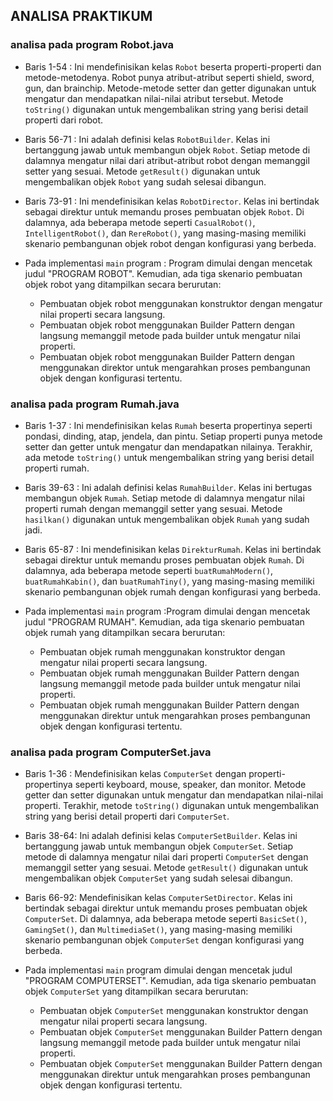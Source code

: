 ## ANALISA PRAKTIKUM
### analisa pada program Robot.java

- Baris 1-54 : Ini mendefinisikan kelas `Robot` beserta properti-properti dan metode-metodenya.
Robot punya atribut-atribut seperti shield, sword, gun, dan brainchip. 
Metode-metode setter dan getter digunakan untuk mengatur dan mendapatkan nilai-nilai atribut tersebut.
Metode `toString()` digunakan untuk mengembalikan string yang berisi detail properti dari robot.

- Baris 56-71 : Ini adalah definisi kelas `RobotBuilder`.
Kelas ini bertanggung jawab untuk membangun objek `Robot`. 
Setiap metode di dalamnya mengatur nilai dari atribut-atribut robot dengan memanggil setter yang sesuai. 
Metode `getResult()` digunakan untuk mengembalikan objek `Robot` yang sudah selesai dibangun.

- Baris 73-91 : Ini mendefinisikan kelas `RobotDirector`.
Kelas ini bertindak sebagai direktur untuk memandu proses pembuatan objek `Robot`.
Di dalamnya, ada beberapa metode seperti `CasualRobot()`, `IntelligentRobot()`, dan `RereRobot()`, yang masing-masing memiliki skenario pembangunan objek robot dengan konfigurasi yang berbeda.

- Pada implementasi `main` program : Program dimulai dengan mencetak judul "PROGRAM ROBOT".
Kemudian, ada tiga skenario pembuatan objek robot yang ditampilkan secara berurutan:
  - Pembuatan objek robot menggunakan konstruktor dengan mengatur nilai properti secara langsung.
  - Pembuatan objek robot menggunakan Builder Pattern dengan langsung memanggil metode pada builder untuk mengatur nilai properti.
  - Pembuatan objek robot menggunakan Builder Pattern dengan menggunakan direktor untuk mengarahkan proses pembangunan objek dengan konfigurasi tertentu.

### analisa pada program Rumah.java

- Baris 1-37 : Ini mendefinisikan kelas `Rumah` beserta propertinya seperti pondasi, dinding, atap, jendela, dan pintu.
Setiap properti punya metode setter dan getter untuk mengatur dan mendapatkan nilainya.
Terakhir, ada metode `toString()` untuk mengembalikan string yang berisi detail properti rumah.

- Baris 39-63 : Ini adalah definisi kelas `RumahBuilder`.
Kelas ini bertugas membangun objek `Rumah`. 
Setiap metode di dalamnya mengatur nilai properti rumah dengan memanggil setter yang sesuai. 
Metode `hasilkan()` digunakan untuk mengembalikan objek `Rumah` yang sudah jadi.

- Baris 65-87 : Ini mendefinisikan kelas `DirekturRumah`. 
Kelas ini bertindak sebagai direktur untuk memandu proses pembuatan objek `Rumah`. 
Di dalamnya, ada beberapa metode seperti `buatRumahModern()`, `buatRumahKabin()`, dan `buatRumahTiny()`, yang masing-masing memiliki skenario pembangunan objek rumah dengan konfigurasi yang berbeda.

- Pada implementasi `main` program :Program dimulai dengan mencetak judul "PROGRAM RUMAH". 
Kemudian, ada tiga skenario pembuatan objek rumah yang ditampilkan secara berurutan:
  - Pembuatan objek rumah menggunakan konstruktor dengan mengatur nilai properti secara langsung.
  - Pembuatan objek rumah menggunakan Builder Pattern dengan langsung memanggil metode pada builder untuk mengatur nilai properti.
  - Pembuatan objek rumah menggunakan Builder Pattern dengan menggunakan direktur untuk mengarahkan proses pembangunan objek dengan konfigurasi tertentu.
  
### analisa pada program ComputerSet.java

- Baris 1-36 : Mendefinisikan kelas `ComputerSet` dengan properti-propertinya seperti keyboard, mouse, speaker, dan monitor.
Metode getter dan setter digunakan untuk mengatur dan mendapatkan nilai-nilai properti. 
Terakhir, metode `toString()` digunakan untuk mengembalikan string yang berisi detail properti dari `ComputerSet`.

- Baris 38-64: Ini adalah definisi kelas `ComputerSetBuilder`. 
Kelas ini bertanggung jawab untuk membangun objek `ComputerSet`.
Setiap metode di dalamnya mengatur nilai dari properti `ComputerSet` dengan memanggil setter yang sesuai.
Metode `getResult()` digunakan untuk mengembalikan objek `ComputerSet` yang sudah selesai dibangun.

- Baris 66-92: Mendefinisikan kelas `ComputerSetDirector`.
Kelas ini bertindak sebagai direktur untuk memandu proses pembuatan objek `ComputerSet`.
Di dalamnya, ada beberapa metode seperti `BasicSet()`, `GamingSet()`, dan `MultimediaSet()`, yang masing-masing memiliki skenario pembangunan objek `ComputerSet` dengan konfigurasi yang berbeda.

- Pada implementasi `main` program dimulai dengan mencetak judul "PROGRAM COMPUTERSET". 
Kemudian, ada tiga skenario pembuatan objek `ComputerSet` yang ditampilkan secara berurutan:
  - Pembuatan objek `ComputerSet` menggunakan konstruktor dengan mengatur nilai properti secara langsung.
  - Pembuatan objek `ComputerSet` menggunakan Builder Pattern dengan langsung memanggil metode pada builder untuk mengatur nilai properti.
  - Pembuatan objek `ComputerSet` menggunakan Builder Pattern dengan menggunakan direktur untuk mengarahkan proses pembangunan objek dengan konfigurasi tertentu.